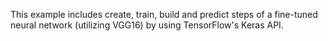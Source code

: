 This example includes create, train, build and predict steps of a fine-tuned neural network (utilizing VGG16) by using TensorFlow's Keras API.
